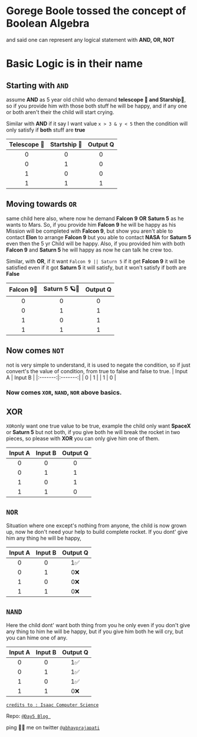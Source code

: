 <!-- Title: Basic Logic Not Math behind the boolean operator. -->
<!-- subtitle:  Understanding the basics of Logic Not Math behind the boolean Algebra-->

# Gorege Boole tossed the concept of Boolean Algebra
and said one can represent any logical statement with **AND, OR, NOT**

# Basic Logic is in their name
## Starting with `AND`
assume **AND** as 5 year old child who demand **telescope 🔭 and Starship🚀**, so if you provide him with those both stuff he will be happy, and if any one or both aren't their the child will start crying.

Similar with **AND** if it say I want value `x > 3 & y < 5` then the condition will only satisfy if **both** stuff are **true**

| Telescope 🔭 | Startship 🚀 | Output Q |
|:-----------:|:-----------:|:--------:|
|      0      |      0      |     0    |
|      0      |      1      |     0    |
|      1      |      0      |     0    |
|      1      |      1      |     1    |



## Moving towards `OR`
same child here also, where now he demand **Falcon 9** **OR** **Saturn 5** as he wants to Mars. So, if you provide him **Falcon 9** he will be happy as his Mission will be completed with **Falcon 9**, but show you aren't able to contact **Elon** to arrange **Falcon 9** but you able to contact **NASA** for **Saturn 5** even then the 5 yr Child will be happy. Also, if you provided him with both **Falcon 9** and **Saturn 5** he will happy as now he can talk he crew too.

Similar, with **OR**, if it want `Falcon 9 || Saturn 5` if it get **Falcon 9** it will be satisfied even if it got **Saturn 5** it will satisfy, but it won't satisfy if both are **False**

| Falcon 9🚀 | Saturn 5 🪐🚀 | Output Q |
|:---------:|:-----------:|:--------:|
|     0     |      0      |     0    |
|     0     |      1      |     1    |
|     1     |      0      |     1    |
|     1     |      1      |     1    |


## Now comes `NOT`
not is very simple to understand, it is used to negate the condition, so if just convert's the value of condition, from true to false and false to true.
| Input A | Input B |
|:-------:|:-------:|
|    0    |    1    |
|    1    |    0    |




### Now comes `XOR`, `NAND`, `NOR` above basics.
## XOR
`XOR`only want one true value to be true, example the child only want **SpaceX** or **Saturn 5** but not both, if you give both he will break the rocket in two pieces, so please with **XOR** you can only give him one of them.

| Input A | Input B | Output Q |
|:-------:|:-------:|:--------:|
|    0    |    0    |     0    |
|    0    |    1    |     1    |
|    1    |    0    |     1    |
|    1    |    1    |     0    |

## `NOR`
Situation where one except's nothing from anyone, the child is now grown up, now he don't need your help to build complete rocket. If you dont' give him any thing he will be happy, 

| Input A | Input B | Output Q |
|:-------:|:-------:|:--------:|
|    0    |    0    |     1✅ |
|    0    |    1    |     0❌ |
|    1    |    0    |     0❌ |
|    1    |    1    |     0❌ |  

## `NAND`
Here the child dont' want both thing from you he only even if you don't give any thing to him he will be happy, but if you give him both he will cry, but you can hime one of any.

| Input A | Input B | Output Q |
|:-------:|:-------:|:--------:|
|    0    |    0    |     1✅ |
|    0    |    1    |     1✅ |
|    1    |    0    |     1✅ |
|    1    |    1    |     0❌ |




[`credits to : Isaac Computer Science`](https://isaaccomputerscience.org/concepts/sys_bool_logic_gates?examBoard=all&stage=all&topic=boolean_logic)


Repo: [`@Day5 Blog `](https://github.com/theabhayprajapati/100DaysOfFlutter/blob/main/day5/operator.md)

ping 🤙🏾 me on twitter [`@abhayprajapati`](https://twitter.com/abhayprajapati_)
